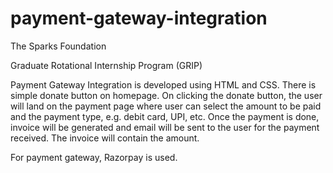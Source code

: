 # payment-gateway-integration

The Sparks Foundation

Graduate Rotational Internship Program (GRIP)

Payment Gateway Integration is developed using HTML and CSS. There is simple donate button on homepage. On clicking the donate button, the user will land on the payment page where user can select the amount to be paid and the payment type, e.g. debit card, UPI, etc. Once the payment is done, invoice will be generated and email will be sent to the user for the payment received. The invoice will contain the amount.

For payment gateway, Razorpay is used.
